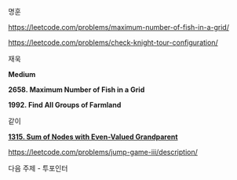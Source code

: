명훈

https://leetcode.com/problems/maximum-number-of-fish-in-a-grid/

https://leetcode.com/problems/check-knight-tour-configuration/

재욱

**Medium**

**2658. Maximum Number of Fish in a Grid**

**1992. Find All Groups of Farmland**

같이

**[1315. Sum of Nodes with Even-Valued Grandparent](https://leetcode.com/problems/sum-of-nodes-with-even-valued-grandparent/)**

https://leetcode.com/problems/jump-game-iii/description/

다음 주제 - 투포인터
